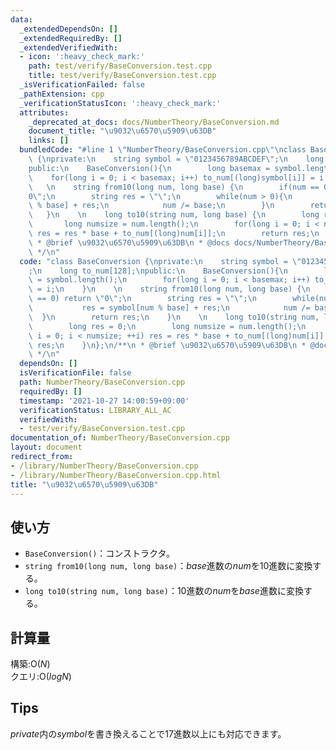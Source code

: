 ```yaml
---
data:
  _extendedDependsOn: []
  _extendedRequiredBy: []
  _extendedVerifiedWith:
  - icon: ':heavy_check_mark:'
    path: test/verify/BaseConversion.test.cpp
    title: test/verify/BaseConversion.test.cpp
  _isVerificationFailed: false
  _pathExtension: cpp
  _verificationStatusIcon: ':heavy_check_mark:'
  attributes:
    _deprecated_at_docs: docs/NumberTheory/BaseConversion.md
    document_title: "\u9032\u6570\u5909\u63DB"
    links: []
  bundledCode: "#line 1 \"NumberTheory/BaseConversion.cpp\"\nclass BaseConversion\
    \ {\nprivate:\n    string symbol = \"0123456789ABCDEF\";\n    long to_num[128];\n\
    public:\n    BaseConversion(){\n        long basemax = symbol.length();\n    \
    \    for(long i = 0; i < basemax; i++) to_num[(long)symbol[i]] = i;\n    }\n \
    \   \n    string from10(long num, long base) {\n        if(num == 0) return \"\
    0\";\n        string res = \"\";\n        while(num > 0){\n            res = symbol[num\
    \ % base] + res;\n            num /= base;\n        }\n        return res;\n \
    \   }\n    \n    long to10(string num, long base) {\n        long res = 0;\n \
    \       long numsize = num.length();\n        for(long i = 0; i < numsize; ++i)\
    \ res = res * base + to_num[(long)num[i]];\n        return res;\n    }\n};\n/**\n\
    \ * @brief \u9032\u6570\u5909\u63DB\n * @docs docs/NumberTheory/BaseConversion.md\n\
    \ */\n"
  code: "class BaseConversion {\nprivate:\n    string symbol = \"0123456789ABCDEF\"\
    ;\n    long to_num[128];\npublic:\n    BaseConversion(){\n        long basemax\
    \ = symbol.length();\n        for(long i = 0; i < basemax; i++) to_num[(long)symbol[i]]\
    \ = i;\n    }\n    \n    string from10(long num, long base) {\n        if(num\
    \ == 0) return \"0\";\n        string res = \"\";\n        while(num > 0){\n \
    \           res = symbol[num % base] + res;\n            num /= base;\n      \
    \  }\n        return res;\n    }\n    \n    long to10(string num, long base) {\n\
    \        long res = 0;\n        long numsize = num.length();\n        for(long\
    \ i = 0; i < numsize; ++i) res = res * base + to_num[(long)num[i]];\n        return\
    \ res;\n    }\n};\n/**\n * @brief \u9032\u6570\u5909\u63DB\n * @docs docs/NumberTheory/BaseConversion.md\n\
    \ */\n"
  dependsOn: []
  isVerificationFile: false
  path: NumberTheory/BaseConversion.cpp
  requiredBy: []
  timestamp: '2021-10-27 14:00:59+09:00'
  verificationStatus: LIBRARY_ALL_AC
  verifiedWith:
  - test/verify/BaseConversion.test.cpp
documentation_of: NumberTheory/BaseConversion.cpp
layout: document
redirect_from:
- /library/NumberTheory/BaseConversion.cpp
- /library/NumberTheory/BaseConversion.cpp.html
title: "\u9032\u6570\u5909\u63DB"
---
```

## 使い方

- `BaseConversion()`：コンストラクタ。  
- `string from10(long num, long base)`：$base$進数の$num$を10進数に変換する。  
- `long to10(string num, long base)`：10進数の$num$を$base$進数に変換する。  
 
## 計算量

構築:$\mathrm{O}(N)$  
クエリ:$\mathrm{O}(logN)$  

## Tips  

$private$内の$symbol$を書き換えることで17進数以上にも対応できます。  
